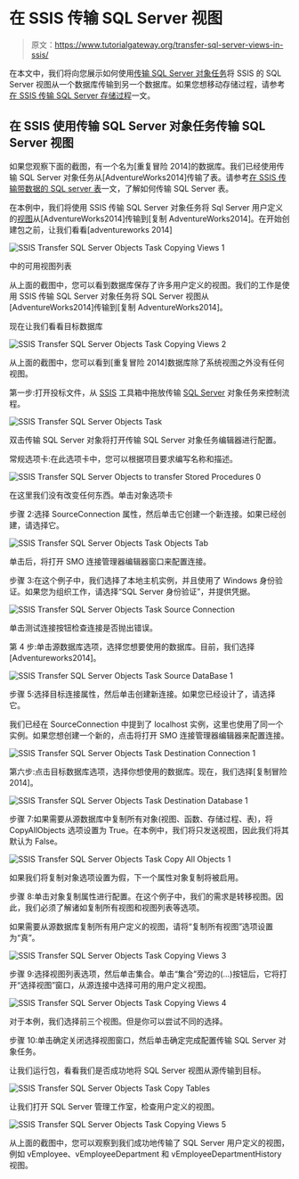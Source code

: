 # 在 SSIS 传输 SQL Server 视图

> 原文：<https://www.tutorialgateway.org/transfer-sql-server-views-in-ssis/>

在本文中，我们将向您展示如何使用[传输 SQL Server 对象任务](https://www.tutorialgateway.org/transfer-sql-server-objects-task-in-ssis/)将 SSIS 的 SQL Server 视图从一个数据库传输到另一个数据库。如果您想移动存储过程，请参考[在 SSIS 传输 SQL Server 存储过程](https://www.tutorialgateway.org/transfer-sql-server-stored-procedures-in-ssis/)一文。

## 在 SSIS 使用传输 SQL Server 对象任务传输 SQL Server 视图

如果您观察下面的截图，有一个名为[重复冒险 2014]的数据库。我们已经使用传输 SQL Server 对象任务从[AdventureWorks2014]传输了表。请参考[在 SSIS 传输带数据的 SQL server 表](https://www.tutorialgateway.org/transfer-sql-server-tables-with-data-in-ssis/)一文，了解如何传输 SQL Server 表。

在本例中，我们将使用 SSIS 传输 SQL Server 对象任务将 Sql Server 用户定义的[视图](https://www.tutorialgateway.org/views-in-sql-server/)从[AdventureWorks2014]传输到[复制 AdventureWorks2014]。在开始创建包之前，让我们看看[adventureworks 2014]

![SSIS Transfer SQL Server Objects Task Copying Views 1](img/701fa1f8828f6a8ae21e275aff93d6b5.png)

中的可用视图列表

从上面的截图中，您可以看到数据库保存了许多用户定义的视图。我们的工作是使用 SSIS 传输 SQL Server 对象任务将 SQL Server 视图从[AdventureWorks2014]传输到[复制 AdventureWorks2014]。

现在让我们看看目标数据库

![SSIS Transfer SQL Server Objects Task Copying Views 2](img/10b871479ee19890bc24403fadb0c080.png)

从上面的截图中，您可以看到[重复冒险 2014]数据库除了系统视图之外没有任何视图。

第一步:打开投标文件，从 [SSIS](https://www.tutorialgateway.org/ssis/) 工具箱中拖放传输 [SQL Server](https://www.tutorialgateway.org/sql/) 对象任务来控制流程。

![SSIS Transfer SQL Server Objects Task](img/fd381cee1d4261b6f9633a3586b10b7d.png)

双击传输 SQL Server 对象将打开传输 SQL Server 对象任务编辑器进行配置。

常规选项卡:在此选项卡中，您可以根据项目要求编写名称和描述。

![SSIS Transfer SQL Server Objects to transfer Stored Procedures 0](img/ddc1ccee71bdb20644263cca74b1dcc3.png)

在这里我们没有改变任何东西。单击对象选项卡

步骤 2:选择 SourceConnection 属性，然后单击它创建一个新连接。如果已经创建，请选择它。

![SSIS Transfer SQL Server Objects Task Objects Tab](img/b355972ac432693b9a8219545a4a4058.png)

单击<new connection="">后，将打开 SMO 连接管理器编辑器窗口来配置连接。</new>

步骤 3:在这个例子中，我们选择了本地主机实例，并且使用了 Windows 身份验证。如果您为组织工作，请选择“SQL Server 身份验证”，并提供凭据。

![SSIS Transfer SQL Server Objects Task Source Connection](img/f998088776d752f49030c9ac638f31a5.png)

单击测试连接按钮检查连接是否抛出错误。

第 4 步:单击源数据库选项，选择您想要使用的数据库。目前，我们选择[Adventureworks2014]。

![SSIS Transfer SQL Server Objects Task Source DataBase 1](img/3309e08f1487161d1d8921bcbde51f18.png)

步骤 5:选择目标连接属性，然后单击创建新连接。如果您已经设计了，请选择它。

我们已经在 SourceConnection 中提到了 localhost 实例，这里也使用了同一个实例。如果您想创建一个新的，点击将打开 SMO 连接管理器编辑器来配置连接。

![SSIS Transfer SQL Server Objects Task Destination Connection 1](img/ff81462bcae36ad08ef5a40ea5366350.png)

第六步:点击目标数据库选项，选择你想使用的数据库。现在，我们选择[复制冒险 2014]。

![SSIS Transfer SQL Server Objects Task Destination Database 1](img/87d5dac4edadb9c9562c3dce240ac56a.png)

步骤 7:如果需要从源数据库中复制所有对象(视图、函数、存储过程、表)，将 CopyAllObjects 选项设置为 True。在本例中，我们将只发送视图，因此我们将其默认为 False。

![SSIS Transfer SQL Server Objects Task Copy All Objects 1](img/db963f92334129c36a616bf6b269c36e.png)

如果我们将复制对象选项设置为假，下一个属性对象复制将被启用。

步骤 8:单击对象复制属性进行配置。在这个例子中，我们的需求是转移视图。因此，我们必须了解诸如复制所有视图和视图列表等选项。

如果需要从源数据库复制所有用户定义的视图，请将“复制所有视图”选项设置为“真”。

![SSIS Transfer SQL Server Objects Task Copying Views 3](img/030a6b35fb1015c3b4594a6b8e7960fb.png)

步骤 9:选择视图列表选项，然后单击集合。单击“集合”旁边的(…)按钮后，它将打开“选择视图”窗口，从源连接中选择可用的用户定义视图。

![SSIS Transfer SQL Server Objects Task Copying Views 4](img/8e04c63093b6455f8bd4ee11534086c4.png)

对于本例，我们选择前三个视图。但是你可以尝试不同的选择。

步骤 10:单击确定关闭选择视图窗口，然后单击确定完成配置传输 SQL Server 对象任务。

让我们运行包，看看我们是否成功地将 SQL Server 视图从源传输到目标。

![SSIS Transfer SQL Server Objects Task Copy Tables](img/690f9af0d517a027cb1a5c440b2f8057.png)

让我们打开 SQL Server 管理工作室，检查用户定义的视图。

![SSIS Transfer SQL Server Objects Task Copying Views 5](img/4007a212a56b95c56c0f97e6f244e82b.png)

从上面的截图中，您可以观察到我们成功地传输了 SQL Server 用户定义的视图，例如 vEmployee、vEmployeeDepartment 和 vEmployeeDepartmentHistory 视图。